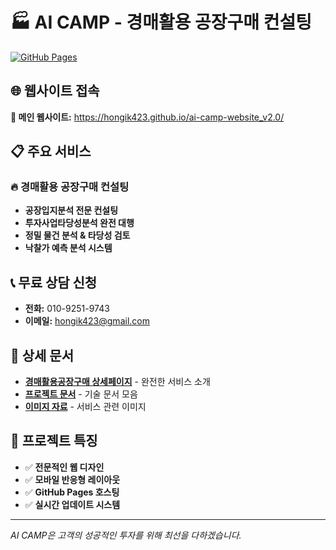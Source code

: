 # 🏭 AI CAMP - 경매활용 공장구매 컨설팅

[![GitHub Pages](https://img.shields.io/badge/GitHub%20Pages-Active-brightgreen)](https://hongik423.github.io/ai-camp-website_v2.0/)

## 🌐 웹사이트 접속

**📱 메인 웹사이트:** https://hongik423.github.io/ai-camp-website_v2.0/

## 📋 주요 서비스

### 🔥 경매활용 공장구매 컨설팅
- **공장입지분석 전문 컨설팅**
- **투자사업타당성분석 완전 대행**
- **정밀 물건 분석 & 타당성 검토**
- **낙찰가 예측 분석 시스템**

## 📞 무료 상담 신청

- **전화:** 010-9251-9743
- **이메일:** hongik423@gmail.com

## 📄 상세 문서

- **[경매활용공장구매 상세페이지](auction-factory-consulting-detail.md)** - 완전한 서비스 소개
- **[프로젝트 문서](docs/)** - 기술 문서 모음
- **[이미지 자료](images/)** - 서비스 관련 이미지

## 🚀 프로젝트 특징

- ✅ **전문적인 웹 디자인**
- ✅ **모바일 반응형 레이아웃**
- ✅ **GitHub Pages 호스팅**
- ✅ **실시간 업데이트 시스템**

---

*AI CAMP은 고객의 성공적인 투자를 위해 최선을 다하겠습니다.* 